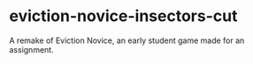 # eviction-novice-insectors-cut
A remake of Eviction Novice, an early student game made for an assignment.
